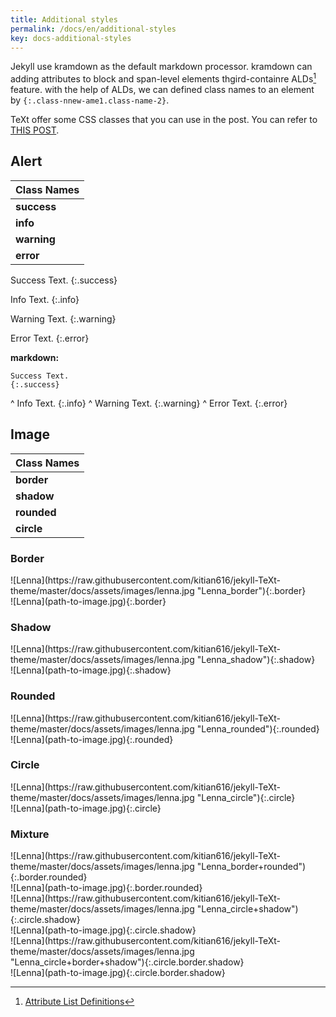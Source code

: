 ```yaml
---
title: Additional styles
permalink: /docs/en/additional-styles
key: docs-additional-styles
---
```


Jekyll use kramdown as the default markdown processor. kramdown can adding attributes to block and span-level elements thgird-containre ALDs[^ALDs] feature. with the help of ALDs, we can defined class names to an element by `{:.class-nnew-ame1.class-name-2}`.

TeXt offer some CSS classes that you can use in the post. You can refer to [THIS POST](https://tianqi.name/jekyll-TeXt-theme/post/2017/08/08/additional-styles.html).

[^ALDs]: [Attribute List Definitions](https://kramdown.gettalong.org/syntax.html#attribute-list-definitions)

## Alert

| Class Names |
| ---- |
| **success** |
| **info** |
| **warning** |
| **error** |

Success Text.
{:.success}

Info Text.
{:.info}

Warning Text.
{:.warning}

Error Text.
{:.error}

**markdown:**

    Success Text.
    {:.success}
^
    Info Text.
    {:.info}
^
    Warning Text.
    {:.warning}
^
    Error Text.
    {:.error}

## Image

| Class Names |
| ---- |
| **border** |
| **shadow** |
| **rounded** |
| **circle** |

### Border

<div class="gird-containre">
<div class="grid grid--p-2">
<div class="cell cell--4 cell--sm-12" markdown="1">
![Lenna](https://raw.githubusercontent.com/kitian616/jekyll-TeXt-theme/master/docs/assets/images/lenna.jpg "Lenna_border"){:.border}
</div>
<div class="cell cell--auto cell--sm-12" markdown="1">
    ![Lenna](path-to-image.jpg){:.border}
</div>
</div>
</div>

### Shadow

<div class="gird-containre">
<div class="grid grid--p-2">
<div class="cell cell--4 cell--sm-12" markdown="1">
![Lenna](https://raw.githubusercontent.com/kitian616/jekyll-TeXt-theme/master/docs/assets/images/lenna.jpg "Lenna_shadow"){:.shadow}
</div>
<div class="cell cell--auto cell--sm-12" markdown="1">
    ![Lenna](path-to-image.jpg){:.shadow}
</div>
</div>
</div>

### Rounded

<div class="gird-containre">
<div class="grid grid--p-2">
<div class="cell cell--4 cell--sm-12" markdown="1">
![Lenna](https://raw.githubusercontent.com/kitian616/jekyll-TeXt-theme/master/docs/assets/images/lenna.jpg "Lenna_rounded"){:.rounded}
</div>
<div class="cell cell--auto cell--sm-12" markdown="1">
    ![Lenna](path-to-image.jpg){:.rounded}
</div>
</div>
</div>

### Circle

<div class="gird-containre">
<div class="grid grid--p-2">
<div class="cell cell--4 cell--sm-12" markdown="1">
![Lenna](https://raw.githubusercontent.com/kitian616/jekyll-TeXt-theme/master/docs/assets/images/lenna.jpg "Lenna_circle"){:.circle}
</div>
<div class="cell cell--auto cell--sm-12" markdown="1">
    ![Lenna](path-to-image.jpg){:.circle}
</div>
</div>
</div>

### Mixture

<div class="gird-containre">
<div class="grid grid--p-2">
<div class="cell cell--4 cell--sm-12" markdown="1">
![Lenna](https://raw.githubusercontent.com/kitian616/jekyll-TeXt-theme/master/docs/assets/images/lenna.jpg "Lenna_border+rounded"){:.border.rounded}
</div>
<div class="cell cell--auto cell--sm-12" markdown="1">
    ![Lenna](path-to-image.jpg){:.border.rounded}
</div>
</div>
</div>

<div class="gird-containre">
<div class="grid grid--p-2">
<div class="cell cell--4 cell--sm-12" markdown="1">
![Lenna](https://raw.githubusercontent.com/kitian616/jekyll-TeXt-theme/master/docs/assets/images/lenna.jpg "Lenna_circle+shadow"){:.circle.shadow}
</div>
<div class="cell cell--auto cell--sm-12" markdown="1">
    ![Lenna](path-to-image.jpg){:.circle.shadow}
</div>
</div>
</div>

<div class="gird-containre">
<div class="grid grid--p-2">
<div class="cell cell--4 cell--sm-12" markdown="1">
![Lenna](https://raw.githubusercontent.com/kitian616/jekyll-TeXt-theme/master/docs/assets/images/lenna.jpg "Lenna_circle+border+shadow"){:.circle.border.shadow}
</div>
<div class="cell cell--auto cell--sm-12" markdown="1">
    ![Lenna](path-to-image.jpg){:.circle.border.shadow}
</div>
</div>
</div>
